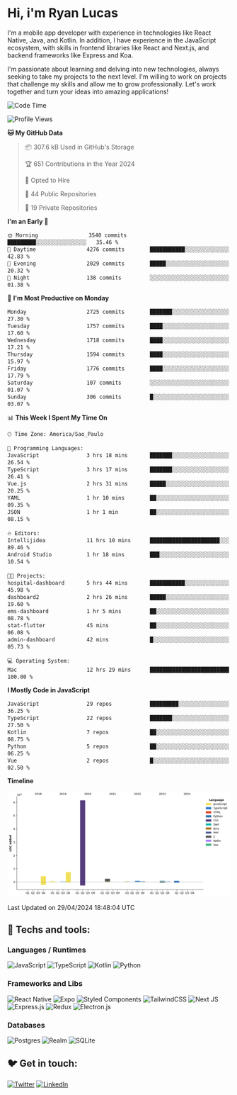 # Hi, i'm Ryan Lucas

I'm a mobile app developer with experience in technologies like React Native, Java, and Kotlin.
In addition, I have experience in the JavaScript ecosystem, with skills in frontend libraries like React and Next.js, and backend frameworks like Express and Koa.

I'm passionate about learning and delving into new technologies, always seeking to take my projects to the next level. I'm willing to work on projects that challenge my skills and allow me to grow professionally. Let's work together and turn your ideas into amazing applications!


<!--START_SECTION:waka-->
![Code Time](http://img.shields.io/badge/Code%20Time-273%20hrs%2037%20mins-blue)

![Profile Views](http://img.shields.io/badge/Profile%20Views-0-blue)

**🐱 My GitHub Data** 

> 📦 307.6 kB Used in GitHub's Storage 
 > 
> 🏆 651 Contributions in the Year 2024
 > 
> 💼 Opted to Hire
 > 
> 📜 44 Public Repositories 
 > 
> 🔑 19 Private Repositories 
 > 
**I'm an Early 🐤** 

```text
🌞 Morning                3540 commits        █████████░░░░░░░░░░░░░░░░   35.46 % 
🌆 Daytime                4276 commits        ███████████░░░░░░░░░░░░░░   42.83 % 
🌃 Evening                2029 commits        █████░░░░░░░░░░░░░░░░░░░░   20.32 % 
🌙 Night                  138 commits         ░░░░░░░░░░░░░░░░░░░░░░░░░   01.38 % 
```
📅 **I'm Most Productive on Monday** 

```text
Monday                   2725 commits        ███████░░░░░░░░░░░░░░░░░░   27.30 % 
Tuesday                  1757 commits        ████░░░░░░░░░░░░░░░░░░░░░   17.60 % 
Wednesday                1718 commits        ████░░░░░░░░░░░░░░░░░░░░░   17.21 % 
Thursday                 1594 commits        ████░░░░░░░░░░░░░░░░░░░░░   15.97 % 
Friday                   1776 commits        ████░░░░░░░░░░░░░░░░░░░░░   17.79 % 
Saturday                 107 commits         ░░░░░░░░░░░░░░░░░░░░░░░░░   01.07 % 
Sunday                   306 commits         █░░░░░░░░░░░░░░░░░░░░░░░░   03.07 % 
```


📊 **This Week I Spent My Time On** 

```text
🕑︎ Time Zone: America/Sao_Paulo

💬 Programming Languages: 
JavaScript               3 hrs 18 mins       ███████░░░░░░░░░░░░░░░░░░   26.54 % 
TypeScript               3 hrs 17 mins       ███████░░░░░░░░░░░░░░░░░░   26.41 % 
Vue.js                   2 hrs 31 mins       █████░░░░░░░░░░░░░░░░░░░░   20.25 % 
YAML                     1 hr 10 mins        ██░░░░░░░░░░░░░░░░░░░░░░░   09.35 % 
JSON                     1 hr 1 min          ██░░░░░░░░░░░░░░░░░░░░░░░   08.15 % 

🔥 Editors: 
Intellijidea             11 hrs 10 mins      ██████████████████████░░░   89.46 % 
Android Studio           1 hr 18 mins        ███░░░░░░░░░░░░░░░░░░░░░░   10.54 % 

🐱‍💻 Projects: 
hospital-dashboard       5 hrs 44 mins       ███████████░░░░░░░░░░░░░░   45.98 % 
dashboard2               2 hrs 26 mins       █████░░░░░░░░░░░░░░░░░░░░   19.60 % 
ems-dashboard            1 hr 5 mins         ██░░░░░░░░░░░░░░░░░░░░░░░   08.78 % 
stat-flutter             45 mins             ██░░░░░░░░░░░░░░░░░░░░░░░   06.08 % 
admin-dashboard          42 mins             █░░░░░░░░░░░░░░░░░░░░░░░░   05.73 % 

💻 Operating System: 
Mac                      12 hrs 29 mins      █████████████████████████   100.00 % 
```

**I Mostly Code in JavaScript** 

```text
JavaScript               29 repos            █████████░░░░░░░░░░░░░░░░   36.25 % 
TypeScript               22 repos            ███████░░░░░░░░░░░░░░░░░░   27.50 % 
Kotlin                   7 repos             ██░░░░░░░░░░░░░░░░░░░░░░░   08.75 % 
Python                   5 repos             ██░░░░░░░░░░░░░░░░░░░░░░░   06.25 % 
Vue                      2 repos             █░░░░░░░░░░░░░░░░░░░░░░░░   02.50 % 
```



**Timeline**

![Lines of Code chart](https://raw.githubusercontent.com/RyanGst/RyanGst/main/assets/bar_graph.png)


 Last Updated on 29/04/2024 18:48:04 UTC
<!--END_SECTION:waka-->

## 🔧 Techs and tools: 

### Languages / Runtimes
![JavaScript](https://img.shields.io/badge/javascript-%23323330.svg?style=for-the-badge&logo=javascript&logoColor=%23F7DF1E)
![TypeScript](https://img.shields.io/badge/typescript-%23007ACC.svg?style=for-the-badge&logo=typescript&logoColor=white)
![Kotlin](https://img.shields.io/badge/kotlin-%230095D5.svg?style=for-the-badge&logo=kotlin&logoColor=white) ![Python](https://img.shields.io/badge/python-3670A0?style=for-the-badge&logo=python&logoColor=ffdd54)

### Frameworks and Libs
![React Native](https://img.shields.io/badge/react_native-%2320232a.svg?style=for-the-badge&logo=react&logoColor=%2361DAFB)
![Expo](https://img.shields.io/badge/expo-1C1E24?style=for-the-badge&logo=expo&logoColor=#D04A37)
![Styled Components](https://img.shields.io/badge/styled--components-DB7093?style=for-the-badge&logo=styled-components&logoColor=white)
![TailwindCSS](https://img.shields.io/badge/tailwindcss-%2338B2AC.svg?style=for-the-badge&logo=tailwind-css&logoColor=white)
![Next JS](https://img.shields.io/badge/Next-black?style=for-the-badge&logo=next.js&logoColor=white)
![Express.js](https://img.shields.io/badge/express.js-%23404d59.svg?style=for-the-badge&logo=express&logoColor=%2361DAFB)
![Redux](https://img.shields.io/badge/redux-%23593d88.svg?style=for-the-badge&logo=redux&logoColor=white)
![Electron.js](https://img.shields.io/badge/Electron-191970?style=for-the-badge&logo=Electron&logoColor=white)

### Databases
![Postgres](https://img.shields.io/badge/postgres-%23316192.svg?style=for-the-badge&logo=postgresql&logoColor=white)
![Realm](https://img.shields.io/badge/Realm-39477F?style=for-the-badge&logo=realm&logoColor=white)
![SQLite](https://img.shields.io/badge/sqlite-%2307405e.svg?style=for-the-badge&logo=sqlite&logoColor=white)

## 🐦 Get in touch:

[![Twitter](https://img.shields.io/badge/Twitter-%231DA1F2.svg?style=for-the-badge&logo=Twitter&logoColor=white)](https://twitter.com/ryangst_)
[![LinkedIn](https://img.shields.io/badge/linkedin-%230077B5.svg?style=for-the-badge&logo=linkedin&logoColor=white)](https://www.linkedin.com/in/ryan-lucas-machado/)
